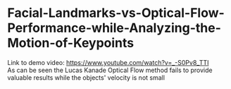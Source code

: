 # Facial-Landmarks-vs-Optical-Flow-Performance-while-Analyzing-the-Motion-of-Keypoints
Link to demo video: https://www.youtube.com/watch?v=_-S0Pv8_TTI <br>
As can be seen the Lucas Kanade Optical Flow method fails to provide valuable results while the objects' velocity is not small 

